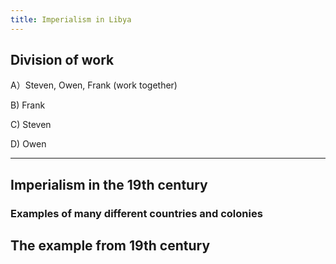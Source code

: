 ```yaml
---
title: Imperialism in Libya
---
```


## Division of work

A）Steven, Owen, Frank (work together)

B) Frank

C) Steven

D) Owen

---

## Imperialism in the 19th century

### Examples of many different countries and colonies

## The example from 19th century
